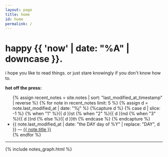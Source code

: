 ```yaml
---
layout: page
title: home
id: home
permalink: /
---
```


# happy {{ 'now' | date: "%A" | downcase }}.

i hope you like to read things. or just stare knowingly if you don't know how to.

<strong>hot off the press:</strong>

<ul>
  {% assign recent_notes = site.notes | sort: "last_modified_at_timestamp" | reverse %}
  {% for note in recent_notes limit: 5 %}
    {% assign d = note.last_modified_at | date: "%j" %}
    {%capture d %}
      {% case d | slice: -1 %}
        {% when "1" %}{{ d }}st
        {% when "2" %}{{ d }}nd
        {% when "3" %}{{ d }}rd
        {% else %}{{ d }}th
      {% endcase %}
    {% endcapture %}
    <li>
      {{ note.last_modified_at | date: "the DAY day of %Y" | replace: "DAY", d }} — <a class="internal-link" href="{{ note.url }}">{{ note.title }}</a>
    </li>
  {% endfor %}
</ul>

<hr>

{% include notes_graph.html %}